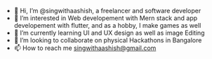 - 👋 Hi, I’m @singwithaashish, a freelancer and software developer
- 👀 I’m interested in Web developement with Mern stack and app developement with flutter, and as a hobby, I make games as well
- 🌱 I’m currently learning UI and UX design as well as image Editing
- 💞️ I’m looking to collaborate on physical Hackathons in Bangalore
- 📫 How to reach me singwithaashish@gmail.com

<!---
singwithaashish/singwithaashish is a ✨ special ✨ repository because its `README.md` (this file) appears on your GitHub profile.
You can click the Preview link to take a look at your changes.
--->
